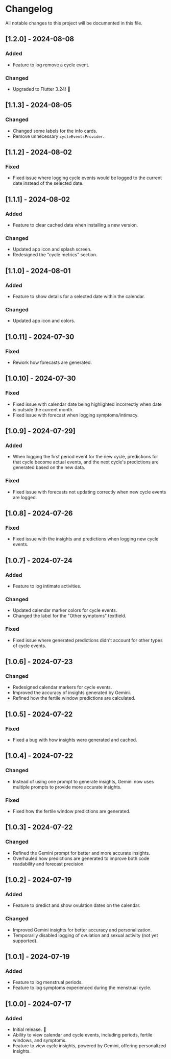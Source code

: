 # Changelog

All notable changes to this project will be documented in this file.

## [1.2.0] - 2024-08-08

### Added

- Feature to log remove a cycle event.

### Changed

- Upgraded to Flutter 3.24! 🎉

## [1.1.3] - 2024-08-05

### Changed

- Changed some labels for the info cards.
- Remove unnecessary `cycleEventsProvider`.

## [1.1.2] - 2024-08-02

### Fixed

- Fixed issue where logging cycle events would be logged to the current date instead of the selected date.

## [1.1.1] - 2024-08-02

### Added

- Feature to clear cached data when installing a new version.

### Changed

- Updated app icon and splash screen.
- Redesigned the "cycle metrics" section.

## [1.1.0] - 2024-08-01

### Added

- Feature to show details for a selected date within the calendar.

### Changed

- Updated app icon and colors.

## [1.0.11] - 2024-07-30

### Fixed

- Rework how forecasts are generated.

## [1.0.10] - 2024-07-30

### Fixed

- Fixed issue with calendar date being highlighted incorrectly when date is outside the current month.
- Fixed issue with forecast when logging symptoms/intimacy.

## [1.0.9] - 2024-07-29]

### Added

- When logging the first period event for the new cycle, predictions for that cycle become actual events, and the next cycle's predictions are generated based on the new data.

### Fixed

- Fixed issue with forecasts not updating correctly when new cycle events are logged.

## [1.0.8] - 2024-07-26

### Fixed

- Fixed issue with the insights and predictions when logging new cycle events.

## [1.0.7] - 2024-07-24

### Added

- Feature to log intimate activities.

### Changed

- Updated calendar marker colors for cycle events.
- Changed the label for the "Other symptoms" textfield.

### Fixed

- Fixed issue where generated predictions didn't account for other types of cycle events.

## [1.0.6] - 2024-07-23

### Changed

- Redesigned calendar markers for cycle events.
- Improved the accuracy of insights generated by Gemini.
- Refined how the fertile window predictions are calculated.

## [1.0.5] - 2024-07-22

### Fixed

- Fixed a bug with how insights were generated and cached.

## [1.0.4] - 2024-07-22

### Changed

- Instead of using one prompt to generate insights, Gemini now uses multiple prompts to provide more accurate insights.

### Fixed

- Fixed how the fertile window predictions are generated.

## [1.0.3] - 2024-07-22

### Changed

- Refined the Gemini prompt for better and more accurate insights.
- Overhauled how predictions are generated to improve both code readability and forecast precision.

## [1.0.2] - 2024-07-19

### Added

- Feature to predict and show ovulation dates on the calendar.

### Changed

- Improved Gemini insights for better accuracy and personalization.
- Temporarily disabled logging of ovulation and sexual activity (not yet supported).

## [1.0.1] - 2024-07-19

### Added

- Feature to log menstrual periods.
- Feature to log symptoms experienced during the menstrual cycle.

## [1.0.0] - 2024-07-17

### Added

- Initial release. 🎉
- Ability to view calendar and cycle events, including periods, fertile windows, and symptoms.
- Feature to view cycle insights, powered by Gemini, offering personalized insights.